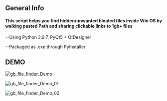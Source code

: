 
<h2>General Info</h2>
<h4>This script helps you find hidden/unwanted bloated files inside Win OS by walking pasted Path and sharing clickable links to 1gb+ files</h4>


--Using Python 3.9.7, PyQt5 + QtDesigner

--Packaged as .exe through PyInstaller


<h2>DEMO</h2>

![gb_file_finder_Demo](https://github.com/BlakeXYZ/WinWeb-Python-Projects/assets/37947050/0cfd72ac-3d24-435f-8f90-e35a7fb7c663)


![gb_file_finder_Demo_01](https://github.com/BlakeXYZ/WinWeb-Python-Projects/assets/37947050/d23843a0-d964-4ea4-833d-fe9dd8f2e2a9)


![gb_file_finder_Demo_02](https://github.com/BlakeXYZ/WinWeb-Python-Projects/assets/37947050/615b8076-2349-4d0c-8c2a-2da99497374d)
